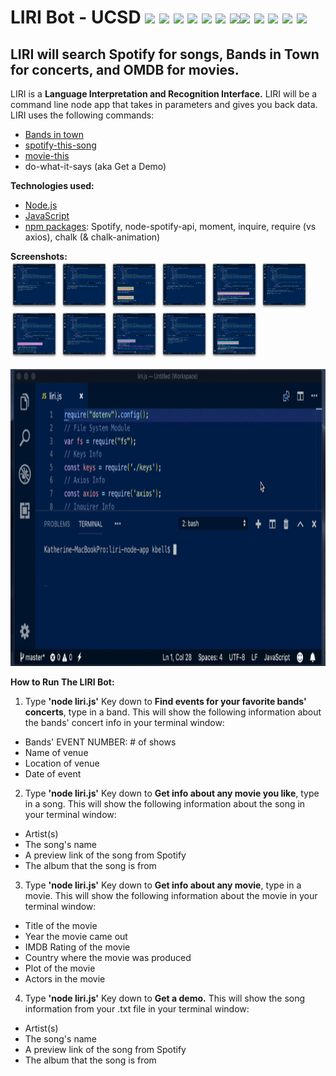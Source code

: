 # LIRI Bot - UCSD <img src="https://img.icons8.com/color/48/000000/drum-set.png">&nbsp;<img src="https://img.icons8.com/color/48/000000/metal-music.png">&nbsp;<img src="https://img.icons8.com/color/48/000000/electronic-music.png">&nbsp;<img src="https://img.icons8.com/color/48/000000/rock-music.png">&nbsp;<img src="https://img.icons8.com/color/48/000000/documentary.png">&nbsp;<img src="https://img.icons8.com/color/48/000000/music-transcript.png">&nbsp;<img src="https://img.icons8.com/color/48/000000/dj.png"><img src="https://img.icons8.com/color/48/000000/matrix-desktop.png">&nbsp;<img src="https://img.icons8.com/color/48/000000/morpheus.png">&nbsp;<img src="https://img.icons8.com/color/48/000000/trinity.png">&nbsp;<img src="https://img.icons8.com/color/48/000000/neo.png">&nbsp;<img src="https://img.icons8.com/color/48/000000/matrix-hunter.png">
## LIRI will search Spotify for songs, Bands in Town for concerts, and OMDB for movies.
LIRI is a <b>Language Interpretation and Recognition Interface.</b> LIRI will be a command line node app that takes in parameters and gives you back data. LIRI uses the following commands:

* <a href="https://www.bandsintown.com/">Bands in town</a>
* <a href="https://www.spotify.com/">spotify-this-song</a>
* <a href="http://www.omdbapi.com/">movie-this</a>
* do-what-it-says (aka Get a Demo)

<b>Technologies used:</b>
* <a href="https://nodejs.org/en/">Node.js</a>
* <a href="https://en.wikipedia.org/wiki/JavaScript">JavaScript</a>
* <a href="https://www.npmjs.com/">npm packages</a>: Spotify, node-spotify-api, moment, inquire, require (vs axios), chalk (& chalk-animation)

<b>Screenshots:</b><br>
<img src="https://raw.githubusercontent.com/katbytes/liri-node-app/master/assets/imgs/01.png" alt="screen 1" height="76" width="76">
<img src="https://raw.githubusercontent.com/katbytes/liri-node-app/master/assets/imgs/02.png" alt="screen 2" height="76" width="76">
<img src="https://raw.githubusercontent.com/katbytes/liri-node-app/master/assets/imgs/03.png" alt="screen 3" height="76" width="76">
<img src="https://raw.githubusercontent.com/katbytes/liri-node-app/master/assets/imgs/04.png" alt="screen 4" height="76" width="76">
<img src="https://raw.githubusercontent.com/katbytes/liri-node-app/master/assets/imgs/05.png" alt="screen 5" height="76" width="76">
<img src="https://raw.githubusercontent.com/katbytes/liri-node-app/master/assets/imgs/06.png" alt="screen 6" height="76" width="76">
<img src="https://raw.githubusercontent.com/katbytes/liri-node-app/master/assets/imgs/07.png" alt="screen 7" height="76" width="76">
<img src="https://raw.githubusercontent.com/katbytes/liri-node-app/master/assets/imgs/08.png" alt="screen 8" height="76" width="76">
<img src="https://raw.githubusercontent.com/katbytes/liri-node-app/master/assets/imgs/09.png" alt="screen 9" height="76" width="76">
<img src="https://raw.githubusercontent.com/katbytes/liri-node-app/master/assets/imgs/10.png" alt="screen 10" height="76" width="76">
<img src="https://raw.githubusercontent.com/katbytes/liri-node-app/master/assets/imgs/11.png" alt="screen 11" height="76" width="76">


<img src="https://raw.githubusercontent.com/katbytes/liri-node-app/master/assets/imgs/liri-node-app.gif" alt="demo" height="475" width="900">

<b>How to Run The LIRI Bot:</b>
1) Type <b>'node liri.js'</b> Key down to <b>Find events for your favorite bands' concerts</b>, type in a band. This will show the following information about the bands' concert info in your terminal window:
* Bands' EVENT NUMBER: # of shows
* Name of venue
* Location of venue
* Date of event
2) Type <b>'node liri.js'</b> Key down to <b>Get info about any movie you like</b>, type in a song. This will show the following information about the song in your terminal window:
* Artist(s)
* The song's name
* A preview link of the song from Spotify
* The album that the song is from
3) Type <b>'node liri.js'</b> Key down to <b>Get info about any movie</b>, type in a movie. This will show the following information about the movie in your terminal window:
* Title of the movie
* Year the movie came out
* IMDB Rating of the movie
* Country where the movie was produced
* Plot of the movie
* Actors in the movie
4) Type <b>'node liri.js'</b> Key down to <b>Get a demo.</b> This will show the song information from your .txt file in your terminal window:
* Artist(s)
* The song's name
* A preview link of the song from Spotify
* The album that the song is from
